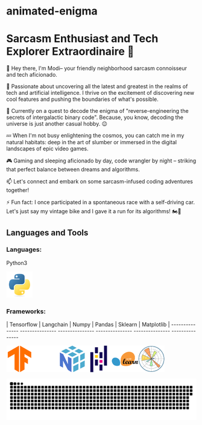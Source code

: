 # animated-enigma
# Sarcasm Enthusiast and Tech Explorer Extraordinaire 🚀

👋 Hey there, I'm Modi– your friendly neighborhood sarcasm connoisseur and tech aficionado.

🤖 Passionate about uncovering all the latest and greatest in the realms of tech and artificial intelligence. I thrive on the excitement of discovering new cool features and pushing the boundaries of what's possible.

🌌 Currently on a quest to decode the enigma of  "reverse-engineering the secrets of intergalactic binary code". Because, you know, decoding the universe is just another casual hobby. 😉

💤 When I'm not busy enlightening the cosmos, you can catch me in my natural habitats: deep in the art of slumber or immersed in the digital landscapes of epic video games.

🎮 Gaming and sleeping aficionado by day, code wrangler by night – striking that perfect balance between dreams and algorithms.

📫 Let's connect and embark on some sarcasm-infused coding adventures together!

⚡ Fun fact: I once participated in a spontaneous race with a self-driving car. Let's just say my vintage bike and I gave it a run for its algorithms! 🏍️🤖




## Languages and Tools 
<div>

### Languages:

  Python3 


<img src=".github/workflows/python-original.svg" title="Python"  alt="Python" width="70" height="70"/>


### Frameworks:

<div>
        |    Tensorflow     |    Langchain      |      Numpy       |      Pandas      |      Sklearn      |     Matplotlib   |
           ---------------     ---------------     ---------------    ---------------     ---------------     ---------------



   
<img src=".github/workflows/tensorflow-original.svg" title="TensorFlow"  alt="TensorFlow" width="70" height="70"/><img src=".github/workflows/logo-light.svg" title="LangChain"  alt="LangChain" width="70" height="70"/><img src=".github/workflows/numpy-original.svg" title="Numpy" alt="Numpy" width="70" height="70"/><img src=".github/workflows/pandas-original.svg" title="Pandas" alt="Pandas" width="70" height="70"/><img src=".github/workflows/scikitlearn-original.svg" title="sklearn" alt="sklearn" width="70" height="70"/><img src=".github/workflows/matplotlib-original.svg" title="Matplotlib" alt="Matplotlib" width="70" height="70"/>
</div>

</div>


<p align="center">
 <img width="1000" src=".github/workflows/main.svg" alt="snake"/>
</p>
